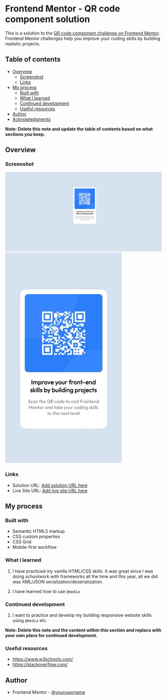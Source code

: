 # Frontend Mentor - QR code component solution

This is a solution to the [QR code component challenge on Frontend Mentor](https://www.frontendmentor.io/challenges/qr-code-component-iux_sIO_H). Frontend Mentor challenges help you improve your coding skills by building realistic projects.

## Table of contents

-   [Overview](#overview)
    -   [Screenshot](#screenshot)
    -   [Links](#links)
-   [My process](#my-process)
    -   [Built with](#built-with)
    -   [What I learned](#what-i-learned)
    -   [Continued development](#continued-development)
    -   [Useful resources](#useful-resources)
-   [Author](#author)
-   [Acknowledgments](#acknowledgments)

**Note: Delete this note and update the table of contents based on what sections you keep.**

## Overview

### Screenshot

![](./Desktop.jpeg)
![](./Mobile.jpeg)

### Links

-   Solution URL: [Add solution URL here](https://your-solution-url.com)
-   Live Site URL: [Add live site URL here](https://your-live-site-url.com)

## My process

### Built with

-   Semantic HTML5 markup
-   CSS custom properties
-   CSS Grid
-   Mobile-first workflow

### What I learned

1. I have practiced my vanilla HTML/CSS skills. It was great since I was doing schoolwork with frameworks all the time and this year, all we did was XML/JSON serialization/deserialization.

2. I have learned how to use `@media`

### Continued development

1. I want to practice and develop my building responsive website skills using `@media` etc.

**Note: Delete this note and the content within this section and replace with your own plans for continued development.**

### Useful resources

-   https://www.w3schools.com/
-   https://stackoverflow.com/

## Author

-   Frontend Mentor - [@yourusername](https://www.frontendmentor.io/profile/ARKaraoglu)
